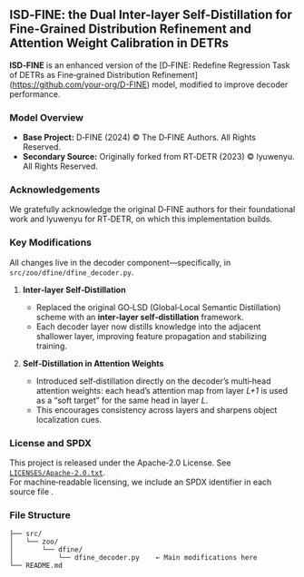 ## ISD‑FINE: the Dual Inter-layer Self-Distillation for Fine-Grained Distribution Refinement and Attention Weight Calibration in DETRs

**ISD‑FINE** is an enhanced version of the [D‑FINE: Redefine Regression Task of DETRs as Fine‑grained Distribution Refinement]  
(https://github.com/your-org/D-FINE) model, modified to improve decoder performance.

### Model Overview  
- **Base Project:** D‑FINE (2024) © The D‑FINE Authors. All Rights Reserved.  
- **Secondary Source:** Originally forked from RT‑DETR (2023) © lyuwenyu. All Rights Reserved.  

### Acknowledgements  
We gratefully acknowledge the original D‑FINE authors for their foundational work and lyuwenyu for RT‑DETR, on which this implementation builds. 

### Key Modifications  
All changes live in the decoder component—specifically, in `src/zoo/dfine/dfine_decoder.py`.  

1. **Inter‑layer Self‑Distillation**  
   - Replaced the original GO‑LSD (Global‑Local Semantic Distillation) scheme with an **inter‑layer self‑distillation** framework.  
   - Each decoder layer now distills knowledge into the adjacent shallower layer, improving feature propagation and stabilizing training.  

2. **Self‑Distillation in Attention Weights**  
   - Introduced self‑distillation directly on the decoder’s multi‑head attention weights: each head’s attention map from layer *L+1* is used as a “soft target” for the same head in layer *L*.  
   - This encourages consistency across layers and sharpens object localization cues.  


### License and SPDX  
This project is released under the Apache‑2.0 License. See [`LICENSES/Apache-2.0.txt`](LICENSES/Apache-2.0.txt).  
For machine‑readable licensing, we include an SPDX identifier in each source file .

### File Structure  
```
├── src/
│   └── zoo/
│       └── dfine/
│           └── dfine_decoder.py    ← Main modifications here
└── README.md
